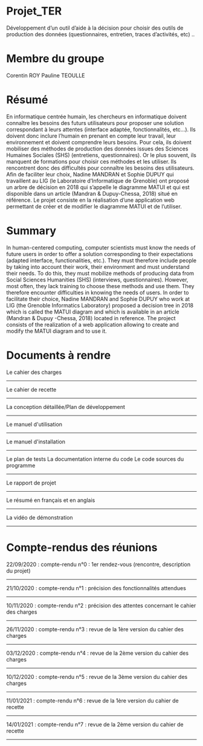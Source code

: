 # Projet_TER
Développement d’un outil d’aide à la décision pour choisir des outils de production des données (questionnaires, entretien, traces d’activités, etc) ..

# Membre du groupe
Corentin ROY Pauline TEOULLE

# Résumé
En informatique centrée humain, les chercheurs en informatique doivent connaître les besoins des futurs utilisateurs pour proposer une solution correspondant à leurs attentes (interface adaptée, fonctionnalités, etc…). Ils doivent donc inclure l’humain en prenant en compte leur travail, leur environnement et doivent comprendre leurs besoins. Pour cela, ils doivent mobiliser des méthodes de production des données issues des Sciences Humaines Sociales (SHS) (entretiens, questionnaires). Or le plus souvent, ils manquent de formations pour choisir ces méthodes et les utiliser. Ils rencontrent donc des  difficultés pour connaître les besoins des utilisateurs. Afin de faciliter leur choix, Nadine MANDRAN et Sophie DUPUY qui travaillent au LIG (le Laboratoire d’Informatique de Grenoble) ont proposé un arbre de décision en 2018 qui s’appelle le diagramme MATUI et qui est disponible dans un article (Mandran & Dupuy-Chessa, 2018) situé en référence. Le projet consiste en la réalisation d’une application web permettant de créer et de modifier le diagramme MATUI et de l’utiliser.

# Summary
In human-centered computing, computer scientists must know the needs of future users in order to offer a solution corresponding to their expectations (adapted interface, functionalities, etc.). They must therefore include people by taking into account their work, their environment and must understand their needs. To do this, they must mobilize methods of producing data from Social Sciences Humanities (SHS) (interviews, questionnaires). However, most often, they lack training to choose these methods and use them. They therefore encounter difficulties in knowing the needs of users. In order to facilitate their choice, Nadine MANDRAN and Sophie DUPUY who work at LIG (the Grenoble Informatics Laboratory) proposed a decision tree in 2018 which is called the MATUI diagram and which is available in an article (Mandran & Dupuy -Chessa, 2018) located in reference. The project consists of the realization of a web application allowing to create and modify the MATUI diagram and to use it.

# Documents à rendre
Le cahier des charges 
***
Le cahier de recette 
***
La conception détaillée/Plan de développement 
***
Le manuel d'utilisation 
***
Le manuel d'installation 
***
Le plan de tests La documentation interne du code Le code sources du programme 
***
Le rapport de projet 
***
Le résumé en français et en anglais
***
La vidéo de démonstration
***

# Compte-rendus des réunions
22/09/2020 : compte-rendu n°0 : 1er rendez-vous (rencontre, description du projet) 
***
21/10/2020 : compte-rendu n°1 : précision des fonctionnalités attendues 
***
10/11/2020 : compte-rendu n°2 : précision des attentes concernant le cahier des charges 
***
26/11/2020 : compte-rendu n°3 : revue de la 1ère version du cahier des charges 
***
03/12/2020 : compte-rendu n°4 : revue de la 2ème version du cahier des charges 
***
10/12/2020 : compte-rendu n°5 : revue de la 3ème version du cahier des charges 
***
11/01/2021 : compte-rendu n°6 : revue de la 1ère version du cahier de recette 
***
14/01/2021 : compte-rendu n°7 : revue de la 2ème version du cahier de recette 
***
